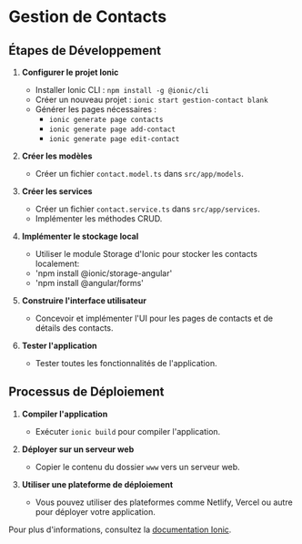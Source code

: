 # Gestion de Contacts

## Étapes de Développement

1. **Configurer le projet Ionic**
   - Installer Ionic CLI : `npm install -g @ionic/cli`
   - Créer un nouveau projet : `ionic start gestion-contact blank`
   - Générer les pages nécessaires :
     - `ionic generate page contacts`
     - `ionic generate page add-contact`
     - `ionic generate page edit-contact`

2. **Créer les modèles**
   - Créer un fichier `contact.model.ts` dans `src/app/models`.

3. **Créer les services**
   - Créer un fichier `contact.service.ts` dans `src/app/services`.
   - Implémenter les méthodes CRUD.

4. **Implémenter le stockage local**
   - Utiliser le module Storage d'Ionic pour stocker les contacts localement:
   - 'npm install @ionic/storage-angular'
   - 'npm install @angular/forms'

5. **Construire l'interface utilisateur**
   - Concevoir et implémenter l'UI pour les pages de contacts et de détails des contacts.

6. **Tester l'application**
   - Tester toutes les fonctionnalités de l'application.

## Processus de Déploiement

1. **Compiler l'application**
   - Exécuter `ionic build` pour compiler l'application.

2. **Déployer sur un serveur web**
   - Copier le contenu du dossier `www` vers un serveur web.

3. **Utiliser une plateforme de déploiement**
   - Vous pouvez utiliser des plateformes comme Netlify, Vercel ou autre pour déployer votre application.

Pour plus d'informations, consultez la [documentation Ionic](https://ionicframework.com/docs).
